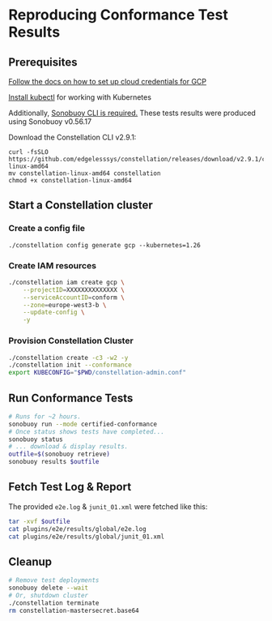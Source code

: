 # Reproducing Conformance Test Results

## Prerequisites

[Follow the docs on how to set up cloud credentials for GCP](https://docs.edgeless.systems/constellation/getting-started/install#set-up-cloud-credentials)

[Install kubectl](https://kubernetes.io/docs/tasks/tools/install-kubectl-linux/) for working with Kubernetes

Additionally, [Sonobuoy CLI is required.](https://github.com/vmware-tanzu/sonobuoy/releases)
These tests results were produced using Sonobuoy v0.56.17

Download the Constellation CLI v2.9.1:

```shell
curl -fsSLO https://github.com/edgelesssys/constellation/releases/download/v2.9.1/constellation-linux-amd64
mv constellation-linux-amd64 constellation
chmod +x constellation-linux-amd64
```

## Start a Constellation cluster

### Create a config file

```shell
./constellation config generate gcp --kubernetes=1.26
```

### Create IAM resources

```sh
./constellation iam create gcp \
    --projectID=XXXXXXXXXXXXXX \
    --serviceAccountID=conform \
    --zone=europe-west3-b \
    --update-config \
    -y
```

### Provision Constellation Cluster

```sh
./constellation create -c3 -w2 -y
./constellation init --conformance
export KUBECONFIG="$PWD/constellation-admin.conf"
```

## Run Conformance Tests

```sh
# Runs for ~2 hours.
sonobuoy run --mode certified-conformance
# Once status shows tests have completed...
sonobuoy status
# ... download & display results.
outfile=$(sonobuoy retrieve)
sonobuoy results $outfile
```

## Fetch Test Log & Report

The provided `e2e.log` & `junit_01.xml` were fetched like this:

```sh
tar -xvf $outfile
cat plugins/e2e/results/global/e2e.log
cat plugins/e2e/results/global/junit_01.xml
```

## Cleanup

```sh
# Remove test deployments
sonobuoy delete --wait
# Or, shutdown cluster
./constellation terminate
rm constellation-mastersecret.base64
```
